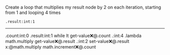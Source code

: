 Create a loop that multiplies my result node by 2 on each iteration, starting from 1 and looping 4 times

```hyperlambda
.result:int:1
```
---
.count:int:0
.result:int:1
while
   lt
      get-value:x:@.count
      .:int:4
   .lambda
      math.multiply
         get-value:x:@.result
         .:int:2
      set-value:x:@.result
         x:@math.multiply
      math.increment:x:@.count
